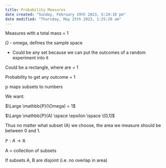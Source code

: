 ```yaml
---
title: Probability Measures
date created: "Sunday, February 19th 2023, 5:24:10 pm"
date modified: "Thursday, May 25th 2023, 1:25:20 am"
---
```


Measures with a total mass = 1

$\Omega$ - omega, defines the sample space

* Could be any set because we can put the outcomes of a random experiment into it

Could be a rectangle, where are = 1

Probability to get any outcome = 1

$\mathbb{p}$ maps subsets to numbers

We want:

$\Large \mathbb{P}(\Omega) = 1$

$\Large \mathbb{P}(A) \space \epsilon \space \[0,1]$

Thus no matter what subset (A) we choose, the area we measure should be between 0 and 1.

$\mathbb{P}: A \rightarrow \mathbb{R}$

A = collection of subsets

If subsets A, B are disjoint (i.e. no overlap in area)
